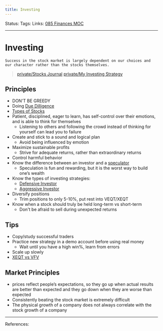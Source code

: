 ```yaml
---
title: Investing
---
```

Status:
Tags:
Links: [085 Finances MOC](out/085-finances-moc.md)
___
# Investing
`Success in the stock market is largely dependent on our choices and our character rather than the stocks themselves.`
> [private/Stocks Journal](None)
> [private/My Investing Strategy](None)
## Principles
- DON'T BE GREEDY
- Doing [Due Dilligence](out/due-dilligence.md)
- [Types of Stocks](out/types-of-stocks.md)
- Patient, disciplined, eager to learn, has self-control over their emotions, and is able to think for themselves
	- Listening to others and following the crowd instead of thinking for yourself can lead you to failure
- Create and stick to a sound and logical plan
	- Avoid being influenced by emotion
- Maximize sustainable profits
	- Strive for adequate returns, rather than extraordinary returns
- Control harmful behavior
- Know the difference between an investor and a [speculator](out/speculation-investing.md)
	- Speculation is fun and rewarding, but it is the worst way to build one’s wealth
- Know the types of investing strategies:
	- [Defensive Investor](out/defensive-investor.md)
	- [Aggressive Investor](out/aggressive-investor.md)
- Diversify positions
	- Trim positions to only 5-10%, put rest into VEQT/XEQT
- Know when a stock should truly be held long-term vs short-term
	- Don't be afraid to sell during unexpected returns
## Tips
- Copy/study successful traders
- Practice new strategy in a demo account before using real money
	- Wait until you have a high win%, learn from errors
- Scale up slowly
- [XEQT vs VFV](out/xeqt-vs-vfv.md)
## Market Principles
- prices reflect people’s expectations, so they go up when actual results are better than expected and they go down when they are worse than expected
- Consistently beating the stock market is extremely difficult
- The physical growth of a company does not always correlate with the stock growth of a company
___
References:
